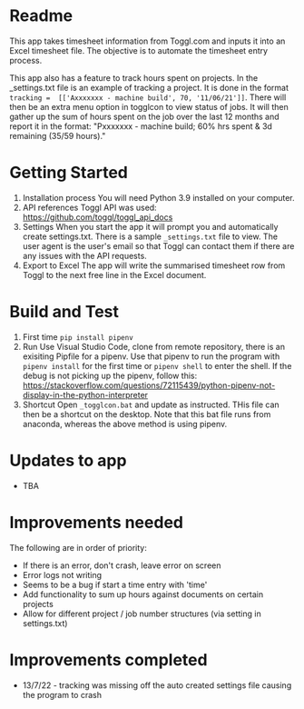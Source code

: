 # Readme
This app takes timesheet information from Toggl.com and inputs it into an Excel timesheet file. The objective is to automate the timesheet entry process.

This app also has a feature to track hours spent on projects. In the _settings.txt file is an example of tracking a project. It is done in the format `tracking =  [['Axxxxxxx - machine build', 70, '11/06/21']]`. There will then be an extra menu option in togglcon to view status of jobs. It will then gather up the sum of hours spent on the job over the last 12 months and report it in the format: "Pxxxxxxx - machine build; 60% hrs spent & 3d remaining (35/59 hours)."

# Getting Started
1. Installation process
        You will need Python 3.9 installed on your computer.
2. API references
        Toggl API was used: https://github.com/toggl/toggl_api_docs
3. Settings
        When you start the app it will prompt you and automatically create settings.txt. There is a sample `_settings.txt` file to view. The user agent is the user's email so that Toggl can contact them if there are any issues with the API requests.
4. Export to Excel
        The app will write the summarised timesheet row from Toggl to the next free line in the Excel document.

# Build and Test
1. First time
        `pip install pipenv`
2. Run
        Use Visual Studio Code, clone from remote repository, there is an exisiting Pipfile for a pipenv. Use that pipenv to run the program with `pipenv install` for the first time or `pipenv shell` to enter the shell. If the debug is not picking up the pipenv, follow this: https://stackoverflow.com/questions/72115439/python-pipenv-not-display-in-the-python-interpreter
3. Shortcut
        Open `_togglcon.bat` and update as instructed. THis file can then be a shortcut on the desktop. Note that this bat file runs from anaconda, whereas the above method is using pipenv.

# Updates to app
* TBA

# Improvements needed
The following are in order of priority:
* If there is an error, don't crash, leave error on screen
* Error logs not writing
* Seems to be a bug if start a time entry with 'time'
* Add functionality to sum up hours against documents on certain projects
* Allow for different project / job number structures (via setting in settings.txt)

# Improvements completed
* 13/7/22 - tracking was missing off the auto created settings file causing the program to crash